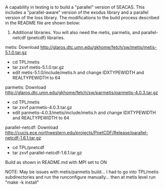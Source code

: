 A capability in testing is to build a "parallel" version of
SEACAS. This includes a "parallel-aware" version of the exodus library
and a parallel version of the Ioss library. The modifications to the
build process described in the README file are shown below:

1. Additional libraries. You will also need the metis, parmetis, and
parallel-netcdf (pnetcdf) libraries.

  metis: Download http://glaros.dtc.umn.edu/gkhome/fetch/sw/metis/metis-5.1.0.tar.gz
  * cd TPL/metis
  * tar zxvf metis-5.1.0.tar.gz
  * edit metis-5.1.0/include/metis.h and change IDXTYPEWIDTH
and REALTYPEWIDTH to 64

  parmetis: Download http://glaros.dtc.umn.edu/gkhome/fetch/sw/parmetis/parmetis-4.0.3.tar.gz
  * cd TPL/metis
  * tar zxvf parmetis-4.0.3.tar.gz
  * edit parmetis-4.0.3/metis/include/metis.h and change IDXTYPEWIDTH
and REALTYPEWIDTH to 64
  
  parallel-netcdf: Download http://cucis.ece.northwestern.edu/projects/PnetCDF/Release/parallel-netcdf-1.6.1.tar.gz
  * cd TPL/pnetcdf
  * tar zxvf parallel-netcdf-1.6.1.tar.gz

Build as shown in README.md with MPI set to ON

NOTE: May be issues with metis/parmetis build... I had to go into
TPL/metis subdirectories and run the runconfigure manually... then at
metis level run "make -k install"


